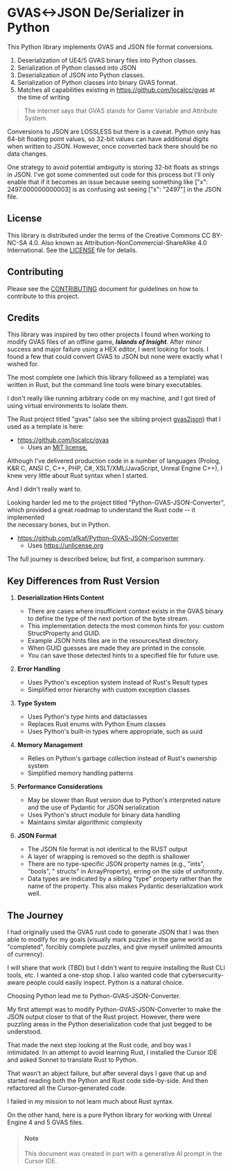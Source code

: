 # GVAS<->JSON De/Serializer in Python

This Python library implements GVAS and JSON file format conversions.

1. Deserialization of UE4/5 GVAS binary files into Python classes.
2. Serialization of Python classed into JSON
3. Deserialization of JSON into Python classes.
4. Serialization of Python classes into binary GVAS format.
5. Matches all capabilities existing in https://github.com/localcc/gvas at the
   time of writing

> The internet says that GVAS stands for Game Variable and Attribute System.

Conversions to JSON are LOSSLESS but there is a caveat. Python only has 64-bit 
floating point values, so 32-bit values can have additional digits
when written to JSON. However, once converted back there should be no data changes.

One strategy to avoid potential ambiguity is storing 32-bit floats as
strings in JSON. I've got some commented out code for this process but I'll only
enable that if it becomes an issue because seeing something like 
["x": 2497.000000000003] is as confusing ast seeing 
["x": "2497"] in the JSON file.

## License

This library is distributed under the terms of the Creative Commons CC BY-NC-SA 4.0. 
Also known as Attribution-NonCommercial-ShareAlike 4.0 International. See the
[LICENSE](LICENSE) file for details.

## Contributing

Please see the [CONTRIBUTING](CONTRIBUTING.md) document for guidelines on how
to contribute to this project.

## Credits

This library was inspired by two other projects I found when working to modify
GVAS files of an offline game, ***Islands of Insight***. After minor success and major
failure using a HEX editor, I went looking for tools. I found a few that could
convert GVAS to JSON but none were exactly what I wished for.

The most complete one (which this library followed as a template) was written in
Rust, but the command line tools were binary executables.

I don't really like running arbitrary code on my machine, and I got tired of
using virtual environments to isolate them.

The Rust project titled "gvas" (also see the sibling project 
[gvas2json](https://github.com/scottanderson/gvas2json)) that 
I used as a template is here:

* https://github.com/localcc/gvas
    * Uses an [MIT license.](https://github.com/localcc/gvas/blob/main/LICENSE)

Although I've delivered production code in a number of languages (Prolog, K&R C, 
ANSI C, C++, PHP, C#, XSLT/XML/JavaScript, Unreal Engine C++), I knew very little 
about Rust syntax when I started.

And I didn't really want to.

Looking harder led me to the project titled "Python-GVAS-JSON-Converter", 
which provided a great roadmap to understand the Rust code -- it implemented \
the necessary bones, but in Python. 

* https://github.com/afkaf/Python-GVAS-JSON-Converter
    * Uses <https://unlicense.org>

The full journey is described below, but first, a comparison summary.

## Key Differences from Rust Version

1. **Deserialization Hints Content**
    - There are cases where insufficient context exists in the GVAS binary to
      define the type of the next portion of the byte stream.
    - This implementation detects the most common hints for you: custom
      StructProperty and GUID.
    - Example JSON hints files are in the resources/test directory.
    - When GUID guesses are made they are printed in the console.
    - You can save those detected hints to a specified file for future use.
   
2. **Error Handling**
    - Uses Python's exception system instead of Rust's Result types
    - Simplified error hierarchy with custom exception classes

3. **Type System**
    - Uses Python's type hints and dataclasses
    - Replaces Rust enums with Python Enum classes
    - Uses Python's built-in types where appropriate, such as uuid

4. **Memory Management**
    - Relies on Python's garbage collection instead of Rust's ownership system
    - Simplified memory handling patterns

5. **Performance Considerations**
    - May be slower than Rust version due to Python's interpreted nature and 
      the use of Pydantic for JSON serialization
    - Uses Python's struct module for binary data handling
    - Maintains similar algorithmic complexity

6. **JSON Format**
    - The JSON file format is not identical to the RUST output
    - A layer of wrapping is removed so the depth is shallower
    - There are no type-specific JSON property names (e.g., "ints", "bools", "
      structs" in ArrayProperty), erring on the side of uniformity.
    - Data types are indicated by a sibling "type" property rather than the name
      of the property. This also makes Pydantic deserialization work well.


## The Journey

I had originally used the GVAS rust code to generate JSON that I was then able
to modify for my goals (visually mark puzzles in the game world as "completed",
forcibly complete puzzles, and give myself unlimited amounts of currency).

I will share that work (TBD) but I didn't want to require installing the Rust
CLI tools, etc. I wanted a one-stop shop. I also wanted code that
cybersecurity-aware people could easily inspect. Python is a natural choice.

Choosing Python lead me to Python-GVAS-JSON-Converter.

My first attempt was to modify Python-GVAS-JSON-Converter to make the JSON output closer
to that of the Rust project. However, there were puzzling areas in the Python
deserialization code that just begged to be understood.

That made the next step looking at the Rust code, and boy was I intimidated. In
an attempt to avoid learning Rust, I installed the Cursor IDE and asked Sonnet
to translate Rust to Python.

That wasn't an abject failure, but after several days I gave that up and started
reading both the Python and Rust code side-by-side. And then refactored all the
Cursor-generated code.

I failed in my mission to not learn much about Rust syntax.

On the other hand, here is a pure Python library for working with Unreal Engine
4 and 5 GVAS files.

> #### Note
> This document was created in part with a generative AI prompt in the Cursor IDE. 